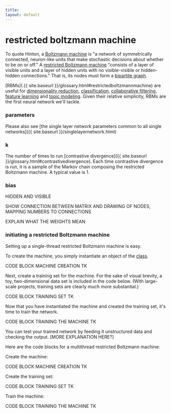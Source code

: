 ```yaml
---
title: 
layout: default
---
```



# restricted boltzmann machine

To quote Hinton, a [Boltzmann machine](http://www.scholarpedia.org/article/Boltzmann_machine) is "a network of symmetrically connected, neuron-like units that make stochastic decisions about whether to be on or off." A [restricted Boltzmann machine](http://www.scholarpedia.org/article/Boltzmann_machine#Restricted_Boltzmann_machines) "consists of a layer of visible units and a layer of hidden units with no visible-visible or hidden-hidden connections." That is, its nodes must form a [bipartite graph](https://en.wikipedia.org/wiki/Bipartite_graph). 

[RBMs](.{{ site.baseurl }}/glossary.html#restrictedboltzmannmachine) are useful for [dimensionality reduction](https://en.wikipedia.org/wiki/Dimensionality_reduction), [classification](https://en.wikipedia.org/wiki/Statistical_classification), [collaborative filtering](https://en.wikipedia.org/wiki/Collaborative_filtering), [feature learning](https://en.wikipedia.org/wiki/Feature_learning) and [topic modeling](https://en.wikipedia.org/wiki/Topic_model). Given their relative simplicity, RBMs are the first neural network we'll tackle.

### parameters 

Please also see [the single layer network parameters common to all single networks]({{ site.baseurl }}/singlelayernetwork.html)

### k 

The number of times to run [contrastive divergence]({{ site.baseurl }}/glossary.html#contrastivedivergence). Each time contrastive divergence is run, it is a sample of the Markov chain composing the restricted Boltzmann machine. A typical value is 1.

### bias 

HIDDEN AND VISIBLE

SHOW CONNECTION BETWEEN MATRIX AND DRAWING OF NODES, MAPPING NUMBERS TO CONNECTIONS

EXPLAIN WHAT THE WEIGHTS MEAN

### initiating a restricted Boltzmann machine 

Setting up a single-thread restricted Boltzmann machine is easy. 

To create the machine, you simply instantiate an object of the [class](../doc/com/ccc/deeplearning/rbm/RBM.html).

CODE BLOCK MACHINE CREATION TK

Next, create a training set for the machine. For the sake of visual brevity, a toy, two-dimensional data set is included in the code below. (With large-scale projects, training sets are clearly much more substantial.)

CODE BLOCK TRAINING SET TK

Now that you have instantiated the machine and created the training set, it's time to train the network. 

CODE BLOCK TRAINING THE MACHINE TK

You can test your trained network by feeding it unstructured data and checking the output. [MORE EXPLANATION HERE?]

Here are the code blocks for a multithread restricted Boltzmann machine:

Create the machine:

CODE BLOCK MACHINE CREATION TK

Create the training set:

CODE BLOCK TRAINING SET TK

Train the machine:

CODE BLOCK TRAINING THE MACHINE TK

